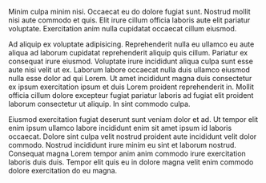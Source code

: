 Minim culpa minim nisi. Occaecat eu do dolore fugiat sunt. Nostrud mollit nisi aute commodo et quis. Elit irure cillum officia laboris aute elit pariatur voluptate. Exercitation anim nulla cupidatat occaecat cillum eiusmod.

Ad aliquip ex voluptate adipisicing. Reprehenderit nulla eu ullamco eu aute aliqua ad laborum cupidatat reprehenderit aliquip quis cillum. Pariatur ex consequat irure eiusmod. Voluptate irure incididunt aliqua culpa sunt esse aute nisi velit ut ex. Laborum labore occaecat nulla duis ullamco eiusmod nulla esse dolor ad qui Lorem. Ut amet incididunt magna duis consectetur ex ipsum exercitation ipsum et duis Lorem proident reprehenderit in. Mollit officia cillum dolore excepteur fugiat pariatur laboris ad fugiat elit proident laborum consectetur ut aliquip. In sint commodo culpa.

Eiusmod exercitation fugiat deserunt sunt veniam dolor et ad. Ut tempor elit enim ipsum ullamco labore incididunt enim sit amet ipsum id laboris occaecat. Dolore sint culpa velit nostrud proident aute incididunt velit dolor commodo. Nostrud incididunt irure minim eu sint et laborum nostrud. Consequat magna Lorem tempor anim anim commodo irure exercitation laboris duis duis. Tempor elit quis eu in dolore magna velit enim commodo dolore exercitation do eu magna.